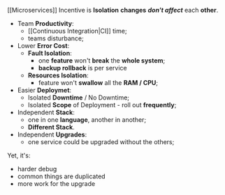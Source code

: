 [[Microservices]] Incentive is **Isolation**
	**changes** ***don't affect*** each **other**.

- Team **Productivity**:
	- [[Continuous Integration|CI]] time;
	- teams disturbance;
- Lower **Error Cost**:
	- **Fault Isolation**:
		- one **feature** won't **break** the **whole system**;
		- **backup rollback** is per service
	- **Resources Isolation**:
		- feature won't **swallow** all the **RAM / CPU**;
- Easier **Deploymet**:
	- Isolated **Downtime** / No Downtime;
	- Isolated **Scope** of Deployment - roll out **frequently**;
- Independent **Stack**:
	- one in one **language**, another in another;
	- **Different Stack**.
- Independent **Upgrades**:
	- one service could be upgraded without the others;

Yet, it's:
- harder debug
- common things are duplicated
- more work for the upgrade

